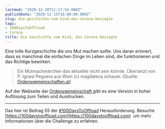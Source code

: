 ```yaml
---
lastmod: "2020-12-20T11:17:54.000Z"
publishDate: "2020-12-15T16:00:00.000Z"
slug: die-geschichte-vom-kind-das-corona-besiegte
tags:
- 100DaysToOffload
- Corona
title: Die Geschichte vom Kind, das Corona besiegte
---
```


Eine tolle Kurzgeschichte die uns Mut machen sollte. Uns daran erinnert, dass es manchmal die einfachen Dinge im Leben sind, die funktionieren und das Richtige bewirken. 

> Ein Mutmachmärchen das aktueller nicht sein könnte. Übersetzt von P. Ignasi Peguera aus Wien (c) magdalena schauer. (Quelle: [Ordensgemeinschaften.at](https://www.ordensgemeinschaften.at/artikel/5441-geschichten-die-mut-machen-ein-virus-namens-corona))

Auf der Webseite der [Ordensgemeinschaft ](https://www.ordensgemeinschaften.at/artikel/5441-geschichten-die-mut-machen-ein-virus-namens-corona)gibt es eine Version in hoher Auflösung zum Teilen und Ausdrucken. 

---

Das hier ist Beitrag 55 der [#100DaysToOffload](/tag/100daystooffload/) Herausforderung. Besuche [https://100daystooffload.com](https://100daystooffload.com)  um mehr Informationen über die Challenge zu erfahren.